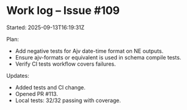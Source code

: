 # Work log – Issue #109

Started: 2025-09-13T16:19:31Z

Plan:
- Add negative tests for Ajv date-time format on NE outputs.
- Ensure ajv-formats or equivalent is used in schema compile tests.
- Verify CI tests workflow covers failures.


Updates:
- Added tests and CI change.
- Opened PR #113.
- Local tests: 32/32 passing with coverage.
